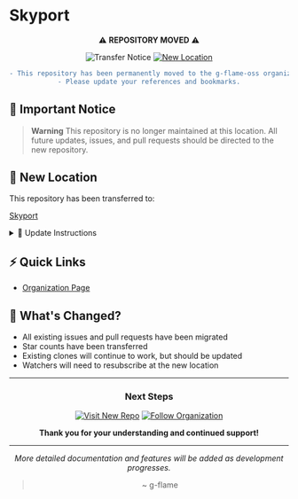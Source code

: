 # Skyport

<div align="center">

⚠️ **REPOSITORY MOVED** ⚠️

![Transfer Notice](https://img.shields.io/badge/NOTICE-Repository%20Transferred-red?style=for-the-badge)
[![New Location](https://img.shields.io/badge/New_Location-g--flame--oss-blue?style=for-the-badge&logo=github)](https://github.com/g-flame-oss/skyport)
```diff
- This repository has been permanently moved to the g-flame-oss organization.
- Please update your references and bookmarks.
```

</div>

## 🚨 Important Notice

> **Warning**
> This repository is no longer maintained at this location. All future updates, issues, and pull requests should be directed to the new repository.

## 📍 New Location

This repository has been transferred to:


[Skyport](https://github.com/g-flame-oss/skyport)


<details>
<summary>📝 Update Instructions</summary>

To update your local repository, run:

```bash
# Update remote URL
git remote set-url origin https://github.com/g-flame-oss/skyport.git

# Verify new remote
git remote -v
```
</details>

## ⚡ Quick Links
- [Organization Page](https://github.com/g-flame-oss)

## 🔄 What's Changed?

- All existing issues and pull requests have been migrated
- Star counts have been transferred
- Existing clones will continue to work, but should be updated
- Watchers will need to resubscribe at the new location

---

<div align="center">

### Next Steps

[![Visit New Repo](https://img.shields.io/badge/Visit-New%20Repository-success?style=for-the-badge&logo=github)](https://github.com/g-flame-oss/skyport)
[![Follow Organization](https://img.shields.io/badge/Follow-g--flame--oss-orange?style=for-the-badge&logo=github)](https://github.com/g-flame-oss)

**Thank you for your understanding and continued support!**

---

_More detailed documentation and features will be added as development progresses._

> ~ g-flame
